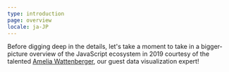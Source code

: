 ```yaml
---
type: introduction
page: overview
locale: ja-JP
---
```


Before digging deep in the details, let's take a moment to take in a bigger-picture overview of the JavaScript ecosystem in 2019 courtesy of the talented [Amelia Wattenberger](https://wattenberger.com/), our guest data visualization expert!